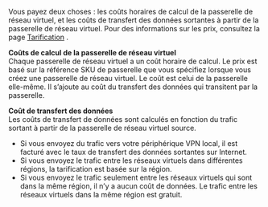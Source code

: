 Vous payez deux choses : les coûts horaires de calcul de la passerelle de réseau virtuel, et les coûts de transfert des données sortantes à partir de la passerelle de réseau virtuel. Pour des informations sur les prix, consultez la page [Tarification](https://azure.microsoft.com/pricing/details/vpn-gateway) .

**Coûts de calcul de la passerelle de réseau virtuel**<br>Chaque passerelle de réseau virtuel a un coût horaire de calcul. Le prix est basé sur la référence SKU de passerelle que vous spécifiez lorsque vous créez une passerelle de réseau virtuel. Le coût est celui de la passerelle elle-même. Il s’ajoute au coût du transfert des données qui transitent par la passerelle.

**Coût de transfert des données**<br>Les coûts de transfert de données sont calculés en fonction du trafic sortant à partir de la passerelle de réseau virtuel source.

* Si vous envoyez du trafic vers votre périphérique VPN local, il est facturé avec le taux de transfert des données sortantes sur Internet.
* Si vous envoyez le trafic entre les réseaux virtuels dans différentes régions, la tarification est basée sur la région.
* Si vous envoyez le trafic seulement entre les réseaux virtuels qui sont dans la même région, il n’y a aucun coût de données. Le trafic entre les réseaux virtuels dans la même région est gratuit.



<!--HONumber=Jan17_HO1-->


